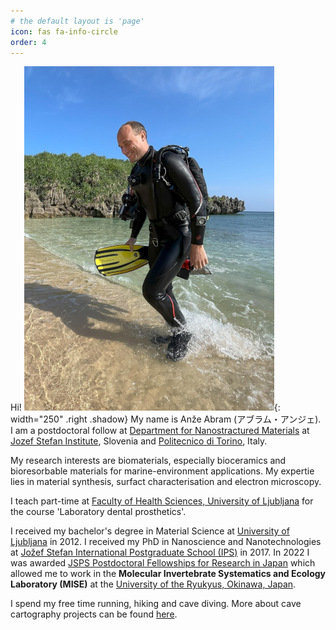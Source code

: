 ```yaml
---
# the default layout is 'page'
icon: fas fa-info-circle
order: 4
---
```


Hi!
![Kourijima portrait](../assets/img/kouri_scaled.jpg){: width="250" .right .shadow}
My name is Anže Abram (アブラム・アンジェ). I am a postdoctoral follow at [Department for Nanostractured Materials](https://nano.ijs.si/) at [Jozef Stefan Institute](https://www.ijs.si/), Slovenia  and [Politecnico di Torino](https://www.polito.it/), Italy.

My research interests are biomaterials, especially bioceramics and bioresorbable materials for marine-environment applications. My expertie lies in material synthesis, surfact characterisation and electron microscopy.

I teach part-time at [Faculty of Health Sciences, University of Ljubljana](https://www.zf.uni-lj.si/en/) for the course 'Laboratory dental prosthetics'.

I received my bachelor's degree in Material Science at [University of Ljubljana](https://www.uni-lj.si/en/university) in 2012. I received my PhD in Nanoscience and Nanotechnologies at [Jožef Stefan International Postgraduate School (IPS)](https://mps.si/en/) in 2017. In 2022 I was awarded [JSPS Postdoctoral Fellowships for Research in Japan](https://www.jsps.go.jp/english/e-fellow/) which allowed me to work in the **Molecular Invertebrate Systematics and Ecology Laboratory (MISE)** at the [University of the Ryukyus, Okinawa, Japan](https://www.u-ryukyu.ac.jp/en/).

I spend my free time running, hiking and cave diving. More about cave cartography projects can be found [here](https://github.com/anzeabram/SiCS).

